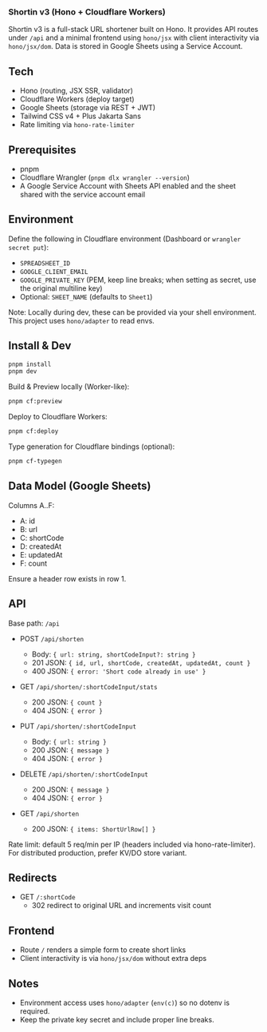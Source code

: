 ### Shortin v3 (Hono + Cloudflare Workers)

Shortin v3 is a full-stack URL shortener built on Hono. It provides API routes under `/api` and a minimal frontend using `hono/jsx` with client interactivity via `hono/jsx/dom`. Data is stored in Google Sheets using a Service Account.

## Tech
- Hono (routing, JSX SSR, validator)
- Cloudflare Workers (deploy target)
- Google Sheets (storage via REST + JWT)
- Tailwind CSS v4 + Plus Jakarta Sans
- Rate limiting via `hono-rate-limiter`

## Prerequisites
- pnpm
- Cloudflare Wrangler (`pnpm dlx wrangler --version`)
- A Google Service Account with Sheets API enabled and the sheet shared with the service account email

## Environment
Define the following in Cloudflare environment (Dashboard or `wrangler secret put`):

- `SPREADSHEET_ID`
- `GOOGLE_CLIENT_EMAIL`
- `GOOGLE_PRIVATE_KEY` (PEM, keep line breaks; when setting as secret, use the original multiline key)
- Optional: `SHEET_NAME` (defaults to `Sheet1`)

Note: Locally during dev, these can be provided via your shell environment. This project uses `hono/adapter` to read envs.

## Install & Dev

```bash
pnpm install
pnpm dev
```

Build & Preview locally (Worker-like):

```bash
pnpm cf:preview
```

Deploy to Cloudflare Workers:

```bash
pnpm cf:deploy
```

Type generation for Cloudflare bindings (optional):

```bash
pnpm cf-typegen
```

## Data Model (Google Sheets)
Columns A..F:
- A: id
- B: url
- C: shortCode
- D: createdAt
- E: updatedAt
- F: count

Ensure a header row exists in row 1.

## API
Base path: `/api`

- POST `/api/shorten`
  - Body: `{ url: string, shortCodeInput?: string }`
  - 201 JSON: `{ id, url, shortCode, createdAt, updatedAt, count }`
  - 400 JSON: `{ error: 'Short code already in use' }`

- GET `/api/shorten/:shortCodeInput/stats`
  - 200 JSON: `{ count }`
  - 404 JSON: `{ error }`

- PUT `/api/shorten/:shortCodeInput`
  - Body: `{ url: string }`
  - 200 JSON: `{ message }`
  - 404 JSON: `{ error }`

- DELETE `/api/shorten/:shortCodeInput`
  - 200 JSON: `{ message }`
  - 404 JSON: `{ error }`

- GET `/api/shorten`
  - 200 JSON: `{ items: ShortUrlRow[] }`

Rate limit: default 5 req/min per IP (headers included via hono-rate-limiter). For distributed production, prefer KV/DO store variant.

## Redirects
- GET `/:shortCode`
  - 302 redirect to original URL and increments visit count

## Frontend
- Route `/` renders a simple form to create short links
- Client interactivity is via `hono/jsx/dom` without extra deps

## Notes
- Environment access uses `hono/adapter` (`env(c)`) so no dotenv is required.
- Keep the private key secret and include proper line breaks.
